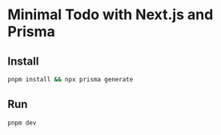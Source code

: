 # Minimal Todo with Next.js and Prisma

## Install

```bash
pnpm install && npx prisma generate
```

## Run

```bash
pnpm dev
```
